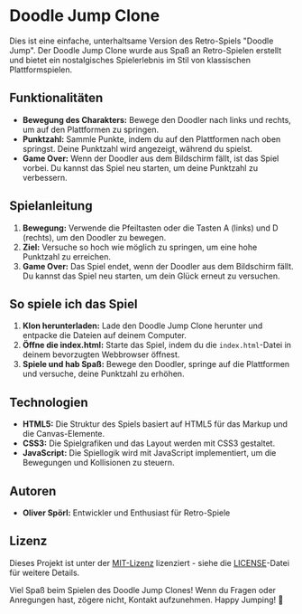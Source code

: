 # Doodle Jump Clone

Dies ist eine einfache, unterhaltsame Version des Retro-Spiels "Doodle Jump". Der Doodle Jump Clone wurde aus Spaß an Retro-Spielen erstellt und bietet ein nostalgisches Spielerlebnis im Stil von klassischen Plattformspielen.

## Funktionalitäten

- **Bewegung des Charakters:** Bewege den Doodler nach links und rechts, um auf den Plattformen zu springen.
- **Punktzahl:** Sammle Punkte, indem du auf den Plattformen nach oben springst. Deine Punktzahl wird angezeigt, während du spielst.
- **Game Over:** Wenn der Doodler aus dem Bildschirm fällt, ist das Spiel vorbei. Du kannst das Spiel neu starten, um deine Punktzahl zu verbessern.

## Spielanleitung

1. **Bewegung:** Verwende die Pfeiltasten oder die Tasten A (links) und D (rechts), um den Doodler zu bewegen.
2. **Ziel:** Versuche so hoch wie möglich zu springen, um eine hohe Punktzahl zu erreichen.
3. **Game Over:** Das Spiel endet, wenn der Doodler aus dem Bildschirm fällt. Du kannst das Spiel neu starten, um dein Glück erneut zu versuchen.

## So spiele ich das Spiel

1. **Klon herunterladen:** Lade den Doodle Jump Clone herunter und entpacke die Dateien auf deinem Computer.
2. **Öffne die index.html:** Starte das Spiel, indem du die `index.html`-Datei in deinem bevorzugten Webbrowser öffnest.
3. **Spiele und hab Spaß:** Bewege den Doodler, springe auf die Plattformen und versuche, deine Punktzahl zu erhöhen.

## Technologien

- **HTML5:** Die Struktur des Spiels basiert auf HTML5 für das Markup und die Canvas-Elemente.
- **CSS3:** Die Spielgrafiken und das Layout werden mit CSS3 gestaltet.
- **JavaScript:** Die Spiellogik wird mit JavaScript implementiert, um die Bewegungen und Kollisionen zu steuern.

## Autoren

- **Oliver Spörl:** Entwickler und Enthusiast für Retro-Spiele

## Lizenz

Dieses Projekt ist unter der [MIT-Lizenz](LICENSE) lizenziert - siehe die [LICENSE](LICENSE)-Datei für weitere Details.

Viel Spaß beim Spielen des Doodle Jump Clones! Wenn du Fragen oder Anregungen hast, zögere nicht, Kontakt aufzunehmen. Happy Jumping! 🚀